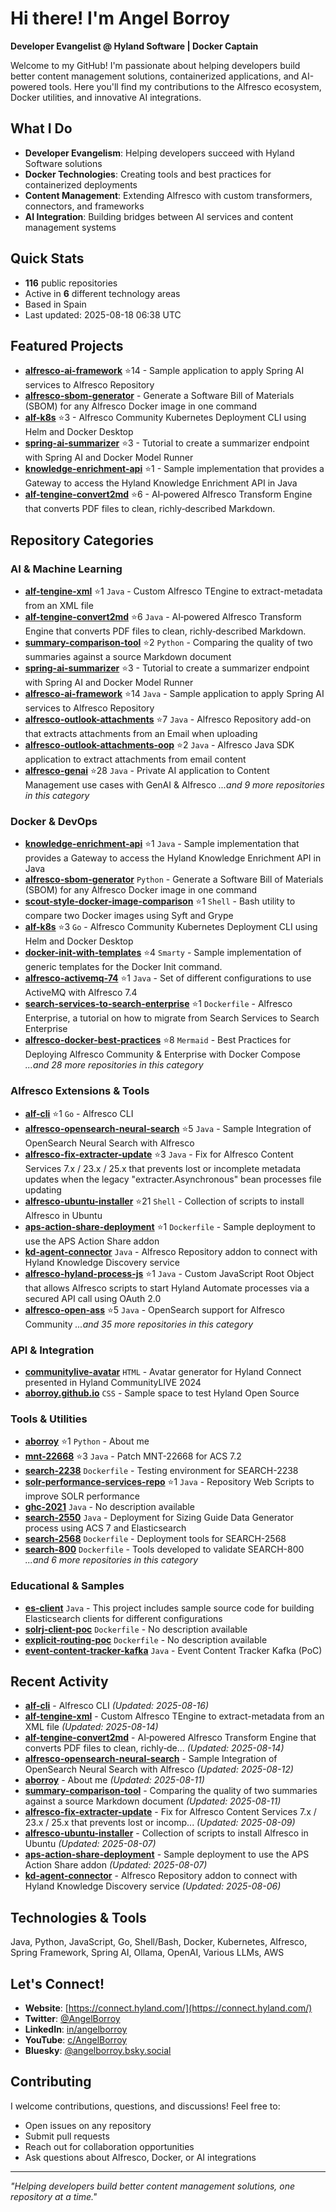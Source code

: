 # Hi there! I'm Angel Borroy

**Developer Evangelist @ Hyland Software | Docker Captain**

Welcome to my GitHub! I'm passionate about helping developers build better content management solutions, containerized applications, and AI-powered tools. Here you'll find my contributions to the Alfresco ecosystem, Docker utilities, and innovative AI integrations.

## What I Do

- **Developer Evangelism**: Helping developers succeed with Hyland Software solutions
- **Docker Technologies**: Creating tools and best practices for containerized deployments
- **Content Management**: Extending Alfresco with custom transformers, connectors, and frameworks
- **AI Integration**: Building bridges between AI services and content management systems

## Quick Stats

- **116** public repositories
- Active in **6** different technology areas
- Based in Spain
- Last updated: 2025-08-18 06:38 UTC

## Featured Projects

- **[alfresco-ai-framework](https://github.com/aborroy/alfresco-ai-framework)** ⭐14 - Sample application to apply Spring AI services to Alfresco Repository
- **[alfresco-sbom-generator](https://github.com/aborroy/alfresco-sbom-generator)**  - Generate a Software Bill of Materials (SBOM) for any Alfresco Docker image in one command
- **[alf-k8s](https://github.com/aborroy/alf-k8s)** ⭐3 - Alfresco Community Kubernetes Deployment CLI using Helm and Docker Desktop
- **[spring-ai-summarizer](https://github.com/aborroy/spring-ai-summarizer)** ⭐3 - Tutorial to create a summarizer endpoint with Spring AI and Docker Model Runner
- **[knowledge-enrichment-api](https://github.com/aborroy/knowledge-enrichment-api)** ⭐1 - Sample implementation that provides a Gateway to access the Hyland Knowledge Enrichment API in Java
- **[alf-tengine-convert2md](https://github.com/aborroy/alf-tengine-convert2md)** ⭐6 - AI‑powered Alfresco Transform Engine that converts PDF files to clean, richly‑described Markdown.

## Repository Categories

### AI & Machine Learning

- **[alf-tengine-xml](https://github.com/aborroy/alf-tengine-xml)** ⭐1 `Java` - Custom Alfresco TEngine to extract-metadata from an XML file
- **[alf-tengine-convert2md](https://github.com/aborroy/alf-tengine-convert2md)** ⭐6 `Java` - AI‑powered Alfresco Transform Engine that converts PDF files to clean, richly‑described Markdown.
- **[summary-comparison-tool](https://github.com/aborroy/summary-comparison-tool)** ⭐2 `Python` - Comparing the quality of two summaries against a source Markdown document
- **[spring-ai-summarizer](https://github.com/aborroy/spring-ai-summarizer)** ⭐3 - Tutorial to create a summarizer endpoint with Spring AI and Docker Model Runner
- **[alfresco-ai-framework](https://github.com/aborroy/alfresco-ai-framework)** ⭐14 `Java` - Sample application to apply Spring AI services to Alfresco Repository
- **[alfresco-outlook-attachments](https://github.com/aborroy/alfresco-outlook-attachments)** ⭐7 `Java` - Alfresco Repository add-on that extracts attachments from an Email when uploading
- **[alfresco-outlook-attachments-oop](https://github.com/aborroy/alfresco-outlook-attachments-oop)** ⭐2 `Java` - Alfresco Java SDK application to extract attachments from email content
- **[alfresco-genai](https://github.com/aborroy/alfresco-genai)** ⭐28 `Java` - Private AI application to Content Management use cases with GenAI & Alfresco
*...and 9 more repositories in this category*

### Docker & DevOps

- **[knowledge-enrichment-api](https://github.com/aborroy/knowledge-enrichment-api)** ⭐1 `Java` - Sample implementation that provides a Gateway to access the Hyland Knowledge Enrichment API in Java
- **[alfresco-sbom-generator](https://github.com/aborroy/alfresco-sbom-generator)**  `Python` - Generate a Software Bill of Materials (SBOM) for any Alfresco Docker image in one command
- **[scout-style-docker-image-comparison](https://github.com/aborroy/scout-style-docker-image-comparison)** ⭐1 `Shell` - Bash utility to compare two Docker images using Syft and Grype
- **[alf-k8s](https://github.com/aborroy/alf-k8s)** ⭐3 `Go` - Alfresco Community Kubernetes Deployment CLI using Helm and Docker Desktop
- **[docker-init-with-templates](https://github.com/aborroy/docker-init-with-templates)** ⭐4 `Smarty` - Sample implementation of generic templates for the Docker Init command.
- **[alfresco-activemq-74](https://github.com/aborroy/alfresco-activemq-74)** ⭐1 `Java` - Set of different configurations to use ActiveMQ with Alfresco 7.4
- **[search-services-to-search-enterprise](https://github.com/aborroy/search-services-to-search-enterprise)** ⭐1 `Dockerfile` - Alfresco Enterprise, a tutorial on how to migrate from Search Services to Search Enterprise
- **[alfresco-docker-best-practices](https://github.com/aborroy/alfresco-docker-best-practices)** ⭐8 `Mermaid` - Best Practices for Deploying Alfresco Community & Enterprise with Docker Compose
*...and 28 more repositories in this category*

### Alfresco Extensions & Tools

- **[alf-cli](https://github.com/aborroy/alf-cli)** ⭐1 `Go` - Alfresco CLI
- **[alfresco-opensearch-neural-search](https://github.com/aborroy/alfresco-opensearch-neural-search)** ⭐5 `Java` - Sample Integration of OpenSearch Neural Search with Alfresco
- **[alfresco-fix-extracter-update](https://github.com/aborroy/alfresco-fix-extracter-update)** ⭐3 `Java` - Fix for Alfresco Content Services 7.x / 23.x / 25.x that prevents lost or incomplete metadata updates when the legacy "extracter.Asynchronous" bean processes file updating
- **[alfresco-ubuntu-installer](https://github.com/aborroy/alfresco-ubuntu-installer)** ⭐21 `Shell` - Collection of scripts to install Alfresco in Ubuntu
- **[aps-action-share-deployment](https://github.com/aborroy/aps-action-share-deployment)** ⭐1 `Dockerfile` - Sample deployment to use the APS Action Share addon
- **[kd-agent-connector](https://github.com/aborroy/kd-agent-connector)**  `Java` - Alfresco Repository addon to connect with Hyland Knowledge Discovery service
- **[alfresco-hyland-process-js](https://github.com/aborroy/alfresco-hyland-process-js)** ⭐1 `Java` - Custom JavaScript Root Object that allows Alfresco scripts to start Hyland Automate processes via a secured API call using OAuth 2.0
- **[alfresco-open-ass](https://github.com/aborroy/alfresco-open-ass)** ⭐5 `Java` - OpenSearch support for Alfresco Community
*...and 35 more repositories in this category*

### API & Integration

- **[communitylive-avatar](https://github.com/aborroy/communitylive-avatar)**  `HTML` - Avatar generator for Hyland Connect presented in Hyland CommunityLIVE 2024
- **[aborroy.github.io](https://github.com/aborroy/aborroy.github.io)**  `CSS` - Sample space to test Hyland Open Source

### Tools & Utilities

- **[aborroy](https://github.com/aborroy/aborroy)** ⭐1 `Python` - About me
- **[mnt-22668](https://github.com/aborroy/mnt-22668)** ⭐3 `Java` - Patch MNT-22668 for ACS 7.2
- **[search-2238](https://github.com/aborroy/search-2238)**  `Dockerfile` - Testing environment for SEARCH-2238
- **[solr-performance-services-repo](https://github.com/aborroy/solr-performance-services-repo)** ⭐1 `Java` - Repository Web Scripts to improve SOLR performance
- **[ghc-2021](https://github.com/aborroy/ghc-2021)**  `Java` - No description available
- **[search-2550](https://github.com/aborroy/search-2550)**  `Java` - Deployment for Sizing Guide Data Generator process using ACS 7 and Elasticsearch
- **[search-2568](https://github.com/aborroy/search-2568)**  `Dockerfile` - Deployment tools for SEARCH-2568
- **[search-800](https://github.com/aborroy/search-800)**  `Dockerfile` - Tools developed to validate SEARCH-800
*...and 6 more repositories in this category*

### Educational & Samples

- **[es-client](https://github.com/aborroy/es-client)**  `Java` - This project includes sample source code for building Elasticsearch clients for different configurations
- **[solrj-client-poc](https://github.com/aborroy/solrj-client-poc)**  `Dockerfile` - No description available
- **[explicit-routing-poc](https://github.com/aborroy/explicit-routing-poc)**  `Dockerfile` - No description available
- **[event-content-tracker-kafka](https://github.com/aborroy/event-content-tracker-kafka)**  `Java` - Event Content Tracker Kafka (PoC)

## Recent Activity

- **[alf-cli](https://github.com/aborroy/alf-cli)** - Alfresco CLI *(Updated: 2025-08-16)*
- **[alf-tengine-xml](https://github.com/aborroy/alf-tengine-xml)** - Custom Alfresco TEngine to extract-metadata from an XML file *(Updated: 2025-08-14)*
- **[alf-tengine-convert2md](https://github.com/aborroy/alf-tengine-convert2md)** - AI‑powered Alfresco Transform Engine that converts PDF files to clean, richly‑de... *(Updated: 2025-08-14)*
- **[alfresco-opensearch-neural-search](https://github.com/aborroy/alfresco-opensearch-neural-search)** - Sample Integration of OpenSearch Neural Search with Alfresco *(Updated: 2025-08-12)*
- **[aborroy](https://github.com/aborroy/aborroy)** - About me *(Updated: 2025-08-11)*
- **[summary-comparison-tool](https://github.com/aborroy/summary-comparison-tool)** - Comparing the quality of two summaries against a source Markdown document *(Updated: 2025-08-11)*
- **[alfresco-fix-extracter-update](https://github.com/aborroy/alfresco-fix-extracter-update)** - Fix for Alfresco Content Services 7.x / 23.x / 25.x that prevents lost or incomp... *(Updated: 2025-08-09)*
- **[alfresco-ubuntu-installer](https://github.com/aborroy/alfresco-ubuntu-installer)** - Collection of scripts to install Alfresco in Ubuntu *(Updated: 2025-08-07)*
- **[aps-action-share-deployment](https://github.com/aborroy/aps-action-share-deployment)** - Sample deployment to use the APS Action Share addon *(Updated: 2025-08-07)*
- **[kd-agent-connector](https://github.com/aborroy/kd-agent-connector)** - Alfresco Repository addon to connect with Hyland Knowledge Discovery service *(Updated: 2025-08-06)*

## Technologies & Tools

Java, Python, JavaScript, Go, Shell/Bash, Docker, Kubernetes, Alfresco, Spring Framework, Spring AI, Ollama, OpenAI, Various LLMs, AWS

## Let's Connect!

- **Website**: [https://connect.hyland.com/](https://connect.hyland.com/)
- **Twitter**: [@AngelBorroy](https://twitter.com/AngelBorroy)
- **LinkedIn**: [in/angelborroy](https://www.linkedin.com/in/angelborroy)
- **YouTube**: [c/AngelBorroy](https://www.youtube.com/c/AngelBorroy)
- **Bluesky**: [@angelborroy.bsky.social](https://bsky.app/profile/angelborroy.bsky.social)

## Contributing

I welcome contributions, questions, and discussions! Feel free to:
- Open issues on any repository
- Submit pull requests
- Reach out for collaboration opportunities
- Ask questions about Alfresco, Docker, or AI integrations

---

*"Helping developers build better content management solutions, one repository at a time."*

<!-- This README is automatically updated by GitHub Actions -->